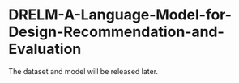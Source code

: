 # DRELM-A-Language-Model-for-Design-Recommendation-and-Evaluation
The dataset and model will be released later.
